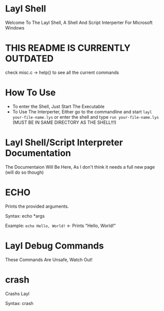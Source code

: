 # Layl Shell
Welcome To The Layl Shell, A Shell And Script Interperter For Microsoft Windows

# THIS README IS CURRENTLY OUTDATED

check misc.c -> help() to see all the current commands


# How To Use

 - To enter the Shell, Just Start The Executable
 - To Use The Interperter, Either go to the commandline and start ``layl your-file-name.lys`` or enter the shell and type ``run your-file-name.lys`` (MUST BE IN SAME DIRECTORY AS THE SHELL!!!)


# Layl Shell/Script Interpreter Documentation
The Documentaion Will Be Here, As I don't think it needs a full new page (will do so though)

# ECHO
Prints the provided arguments.

Syntax: echo *args

Example: ```echo Hello, World!``` <- Prints "Hello, World!"



# Layl Debug Commands

These Commands Are Unsafe, Watch Out!

# crash

Crashs Layl

Syntax: crash